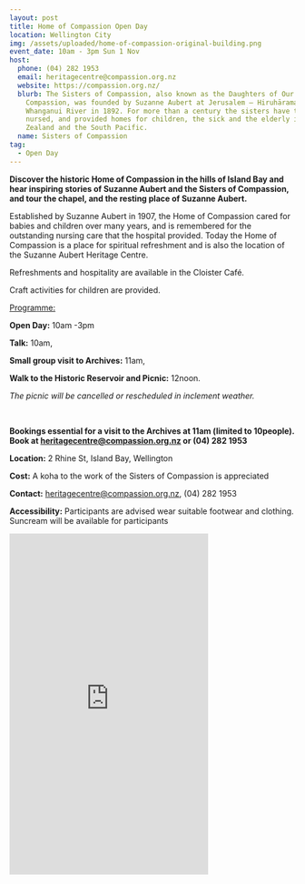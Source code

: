 ```yaml
---
layout: post
title: Home of Compassion Open Day
location: Wellington City
img: /assets/uploaded/home-of-compassion-original-building.png
event_date: 10am - 3pm Sun 1 Nov
host:
  phone: (04) 282 1953
  email: heritagecentre@compassion.org.nz
  website: https://compassion.org.nz/
  blurb: The Sisters of Compassion, also known as the Daughters of Our Lady of
    Compassion, was founded by Suzanne Aubert at Jerusalem – Hiruhārama on the
    Whanganui River in 1892. For more than a century the sisters have taught,
    nursed, and provided homes for children, the sick and the elderly in New
    Zealand and the South Pacific.
  name: Sisters of Compassion
tag:
  - Open Day
---
```

**Discover the historic Home of Compassion in the hills of Island Bay and hear inspiring stories of Suzanne Aubert and the Sisters of Compassion, and tour the chapel, and the resting place of Suzanne Aubert.** 

Established by Suzanne Aubert in 1907, the Home of Compassion cared for babies and children over many years, and is remembered for the outstanding nursing care that the hospital provided. Today the Home of Compassion is a place for spiritual refreshment and is also the location of the Suzanne Aubert Heritage Centre. 

Refreshments and hospitality are available in the Cloister Café. 

Craft activities for children are provided.

<u>Programme:</u>

**Open Day:** 10am -3pm

**Talk:** 10am, 

**Small group visit to Archives:** 11am, 

**Walk to the Historic Reservoir and Picnic:** 12noon.

*The picnic will be cancelled or rescheduled in inclement weather.*

<br> 

**Bookings essential for a visit to the Archives at 11am (limited to 10people). Book at heritagecentre@compassion.org.nz or (04) 282 1953**

**Location:** 2 Rhine St, Island Bay, Wellington

**Cost:** A koha to the work of the Sisters of Compassion is appreciated

**Contact:** heritagecentre@compassion.org.nz, (04) 282 1953

**Accessibility:** Participants are advised wear suitable footwear and clothing. Suncream will be available for participants

<iframe src="https://www.facebook.com/plugins/page.php?href=https%3A%2F%2Fwww.facebook.com%2Fsistersofcompassion%2F&tabs=timeline&width=350&height=600&small_header=false&adapt_container_width=true&hide_cover=false&show_facepile=true&appId" width="350" height="600" style="border:none;overflow:hidden" scrolling="no" frameborder="0" allowTransparency="true" allow="encrypted-media"></iframe>
